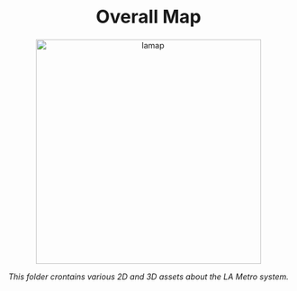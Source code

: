 <h1 align="center" style="font-weight:bold;font-size:32px;">Overall Map</h1>

<div align="center">
  <img src="https://live.staticflickr.com/3926/15019439559_9d20d417a3_b.jpg" alt="lamap" height="400"/>
  <br>
  <p id="desc" style="font-style:italic;text-align:center;">This folder crontains various 2D and 3D assets about the LA Metro system.
  </p>
</div>